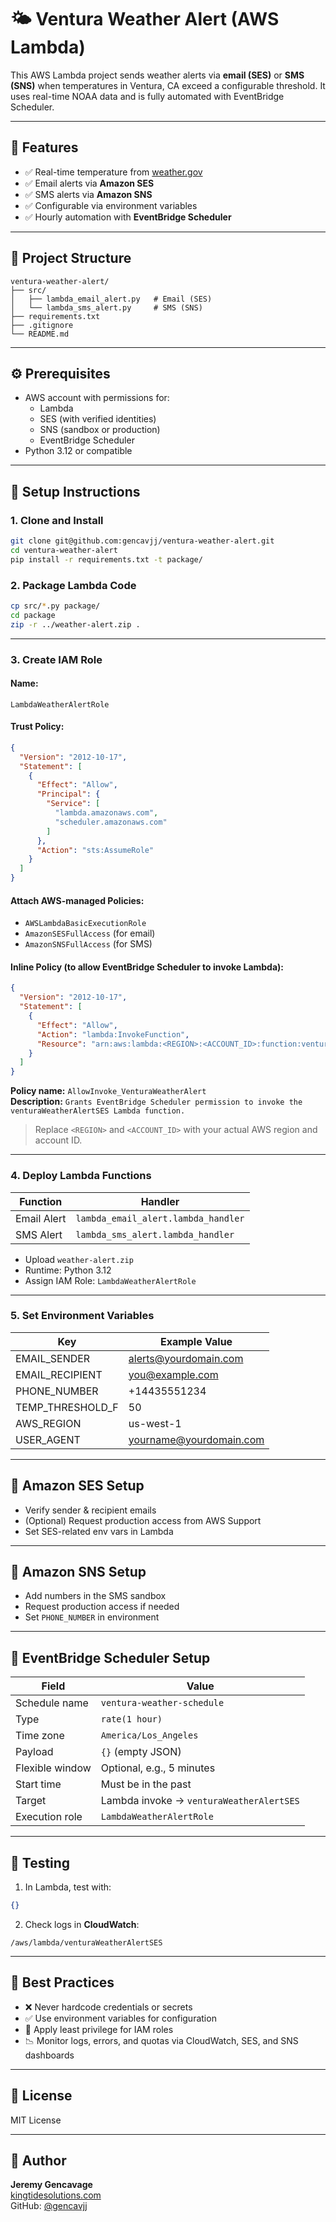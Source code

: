 # 🌤️ Ventura Weather Alert (AWS Lambda)

This AWS Lambda project sends weather alerts via **email (SES)** or **SMS (SNS)** when temperatures in Ventura, CA exceed a configurable threshold. It uses real-time NOAA data and is fully automated with EventBridge Scheduler.

---

## 🚀 Features

- ✅ Real-time temperature from [weather.gov](https://www.weather.gov)
- ✅ Email alerts via **Amazon SES**
- ✅ SMS alerts via **Amazon SNS**
- ✅ Configurable via environment variables
- ✅ Hourly automation with **EventBridge Scheduler**

---

## 📁 Project Structure

```
ventura-weather-alert/
├── src/
│   ├── lambda_email_alert.py   # Email (SES)
│   └── lambda_sms_alert.py     # SMS (SNS)
├── requirements.txt
├── .gitignore
└── README.md
```

---

## ⚙️ Prerequisites

- AWS account with permissions for:
  - Lambda
  - SES (with verified identities)
  - SNS (sandbox or production)
  - EventBridge Scheduler
- Python 3.12 or compatible

---

## 🔧 Setup Instructions

### 1. Clone and Install
```bash
git clone git@github.com:gencavjj/ventura-weather-alert.git
cd ventura-weather-alert
pip install -r requirements.txt -t package/
```

### 2. Package Lambda Code
```bash
cp src/*.py package/
cd package
zip -r ../weather-alert.zip .
```

---

### 3. Create IAM Role

#### Name:
`LambdaWeatherAlertRole`

#### Trust Policy:
```json
{
  "Version": "2012-10-17",
  "Statement": [
    {
      "Effect": "Allow",
      "Principal": {
        "Service": [
          "lambda.amazonaws.com",
          "scheduler.amazonaws.com"
        ]
      },
      "Action": "sts:AssumeRole"
    }
  ]
}
```

#### Attach AWS-managed Policies:
- `AWSLambdaBasicExecutionRole`
- `AmazonSESFullAccess` (for email)
- `AmazonSNSFullAccess` (for SMS)

#### Inline Policy (to allow EventBridge Scheduler to invoke Lambda):
```json
{
  "Version": "2012-10-17",
  "Statement": [
    {
      "Effect": "Allow",
      "Action": "lambda:InvokeFunction",
      "Resource": "arn:aws:lambda:<REGION>:<ACCOUNT_ID>:function:venturaWeatherAlertSES"
    }
  ]
}
```

**Policy name:** `AllowInvoke_VenturaWeatherAlert`  
**Description:** `Grants EventBridge Scheduler permission to invoke the venturaWeatherAlertSES Lambda function.`  
> Replace `<REGION>` and `<ACCOUNT_ID>` with your actual AWS region and account ID.

---

### 4. Deploy Lambda Functions

| Function       | Handler                          |
|----------------|----------------------------------|
| Email Alert    | `lambda_email_alert.lambda_handler` |
| SMS Alert      | `lambda_sms_alert.lambda_handler`   |

- Upload `weather-alert.zip`
- Runtime: Python 3.12
- Assign IAM Role: `LambdaWeatherAlertRole`

---

### 5. Set Environment Variables

| Key              | Example Value              |
|------------------|----------------------------|
| EMAIL_SENDER     | alerts@yourdomain.com      |
| EMAIL_RECIPIENT  | you@example.com            |
| PHONE_NUMBER     | +14435551234               |
| TEMP_THRESHOLD_F | 50                         |
| AWS_REGION       | us-west-1                  |
| USER_AGENT       | yourname@yourdomain.com    |

---

## 📨 Amazon SES Setup
- Verify sender & recipient emails
- (Optional) Request production access from AWS Support
- Set SES-related env vars in Lambda

---

## 📲 Amazon SNS Setup
- Add numbers in the SMS sandbox
- Request production access if needed
- Set `PHONE_NUMBER` in environment

---

## 📅 EventBridge Scheduler Setup

| Field            | Value                          |
|------------------|--------------------------------|
| Schedule name    | `ventura-weather-schedule`     |
| Type             | `rate(1 hour)`                 |
| Time zone        | `America/Los_Angeles`          |
| Payload          | `{}` (empty JSON)              |
| Flexible window  | Optional, e.g., 5 minutes      |
| Start time       | Must be in the past            |
| Target           | Lambda invoke → `venturaWeatherAlertSES` |
| Execution role   | `LambdaWeatherAlertRole`       |

---

## 🧪 Testing

1. In Lambda, test with:
```json
{}
```

2. Check logs in **CloudWatch**:
```
/aws/lambda/venturaWeatherAlertSES
```

---

## 🧹 Best Practices

- ❌ Never hardcode credentials or secrets
- ✅ Use environment variables for configuration
- 🔐 Apply least privilege for IAM roles
- 📉 Monitor logs, errors, and quotas via CloudWatch, SES, and SNS dashboards

---

## 📄 License
MIT License

---

## 👤 Author
**Jeremy Gencavage**  
[kingtidesolutions.com](https://kingtidesolutions.com)  
GitHub: [@gencavjj](https://github.com/gencavjj)
